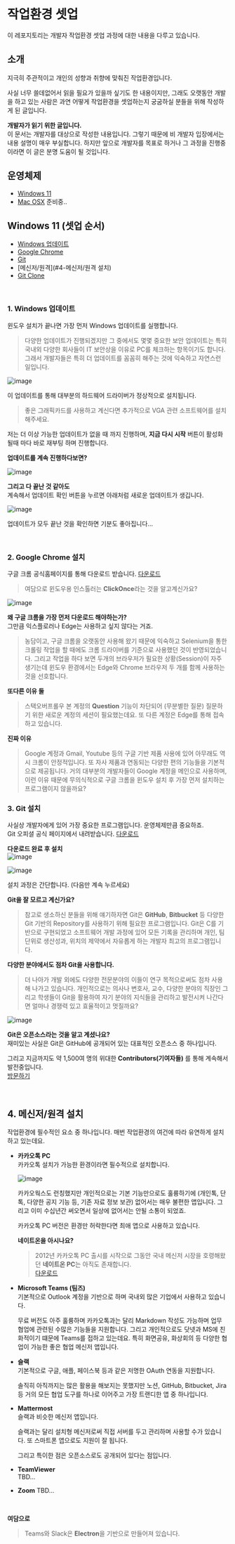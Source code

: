 # 작업환경 셋업
이 레포지토리는 개발자 작업환경 셋업 과정에 대한 내용을 다루고 있습니다.

## 소개

지극히 주관적이고 개인의 성향과 취향에 맞춰진 작업환경입니다.

사실 너무 쓸데없어서 읽을 필요가 있을까 싶기도 한 내용이지만, 그래도 오랫동안 개발을 하고 있는 사람은 과연 어떻게 작업환경을 셋업하는지 궁굼하실 분들을 위해 작성하게 된 글입니다.

**개발자가 읽기 위한 글입니다.**  
이 문서는 개발자를 대상으로 작성한 내용입니다. 그렇기 때문에 비 개발자 입장에서는 내용 설명이 매우 부실합니다. 하지만 앞으로 개발자를 목표로 하거나 그 과정을 진행중이라면 이 글은 분명 도움이 될 것입니다.

## 운영체제
- [Windows 11](#windows-11)
- [Mac OSX](#mac-osx) 준비중..

## Windows 11 (셋업 순서)
- [Windows 업데이트](#1-windows-업데이트)
- [Google Chrome](#2-google-chrome-설치)
- [Git](#3-git-설치)
- [메신저/원격](#4-메신저/원격 설치)
- [Git Clone](#4-git-clone)

<br />

### 1. Windows 업데이트

윈도우 설치가 끝나면 가장 먼저 Windows 업데이트를 실행합니다.  

> 다양한 업데이트가 진행되겠지만 그 중에서도 몇몇 중요한 보안 업데이트는 특히 국내외 다양한 회사들이 IT 보안상을 이유로 PC를 체크하는 항목이기도 합니다.
그래서 개발자들은 특히 더 업데이트를 꼼꼼히 해주는 것에 익숙하고 자연스런 일입니다.

![image](https://user-images.githubusercontent.com/52397976/136691738-909d555b-5092-4893-9520-d7c1cb30bac4.png)

이 업데이트를 통해 대부분의 하드웨어 드라이버가 정상적으로 설치됩니다. 
> 좋은 그래픽카드를 사용하고 계신다면 추가적으로 VGA 관련 소프트웨어를 설치해주세요.

저는 더 이상 가능한 업데이트가 없을 때 까지 진행하며, **지금 다시 시작** 버튼이 활성화 될때 마다 바로 재부팅 하며 진행합니다. 

**업데이트를 계속 진행하다보면?**

![image](https://user-images.githubusercontent.com/52397976/136691610-34d3b4fe-b847-45ca-8929-925b9d979cf1.png)

**그리고 다 끝난 것 같아도**  
계속해서 업데이트 확인 버튼을 누르면 아래처럼 새로운 업데이트가 생깁니다.

![image](https://user-images.githubusercontent.com/52397976/136691837-21e1fe35-1134-460e-9266-0e8cbd42e4fb.png)

업데이트가 모두 끝난 것을 확인하면 기분도 좋아집니다...

<br/>

### 2. Google Chrome 설치
구글 크롬 공식홈페이지를 통해 다운로드 받습니다. [다운로드](https://www.google.com/intl/ko/chrome/)
> 여담으로 윈도우용 인스톨러는 **ClickOnce**라는 것을 알고계신가요?

![image](https://user-images.githubusercontent.com/52397976/136692287-b7902374-333b-4230-9c95-1d9a49e5d5fd.png)

**왜 구글 크롬을 가장 먼저 다운로드 해야하는가?**  
그만큼 익스플로러나 Edge는 사용하고 싶지 않다는 거죠.
> 농담이고, 구글 크롬을 오랫동안 사용해 왔기 때문에 익숙하고 Selenium을 통한 크롤링 작업을 할 때에도 크롬 드라이버를 기준으로 사용했던 것이 반영되었습니다. 그리고 작업을 하다 보면 두개의 브라우저가 필요한 상황(Session)이 자주 생기는데 윈도우 환경에서는 Edge와 Chrome 브라우저 두 개를 함께 사용하는 것을 선호합니다.

**또다른 이유 둘**

> 스택오버프롤우 본 계정의 **Question** 기능이 차단되어 (무분별한 질문) 질문하기 위한 새로운 계정의 세션이 필요했는데요. 또 다른 계정은 Edge를 통해 접속하고 있습니다.

**진짜 이유**
> Google 계정과 Gmail, Youtube 등의 구글 기반 제품 사용에 있어 아무래도 역시 크롬이 안정적입니다. 또 자사 제품과 연동되는 다양한 편의 기능들을 기본적으로 제공됩니다. 거의 대부분의 개발자들이 Google 계정을 메인으로 사용하며, 이런 이유 때문에 무의식적으로 구글 크롬을 윈도우 설치 후 가장 먼저 설치하는 프로그램이지 않을까요?

### 3. Git 설치
사실상 개발자에게 있어 가장 중요한 프로그램입니다. 운영체제만큼 중요하죠.  
Git 오피셜 공식 페이지에서 내려받습니다. [다운로드](https://git-scm.com/downloads)

**다운로드 완료 후 설치**  
![image](https://user-images.githubusercontent.com/52397976/136695021-d9cd6f30-a570-4451-9b68-081ec7d217f8.png)

![image](https://user-images.githubusercontent.com/52397976/136694930-c6ae0710-32e6-4cdb-9918-ac99ee0cd716.png)

설치 과정은 간단합니다. (다음만 계속 누르세요)

**Git을 잘 모르고 계신가요?**
> 참고로 생소하신 분들을 위해 얘기하자면 Git은 **GitHub**, **Bitbucket** 등 다양한 Git 기반의 Repository를 사용하기 위해 필요한 프로그램입니다.
> Git은 C를 기반으로 구현되었고 소프트웨어 개발 과정에 있어 모든 기록을 관리하며 개인, 팀 단위로 생산성과, 위치의 제약에서 자유롭게 하는 개발자 최고의 프로그램입니다.

**다양한 분야에서도 점차 Git을 사용합니다.**

> 더 나아가 개발 외에도 다양한 전문분야의 이들이 연구 목적으로써도 점차 사용해 나가고 있습니다. 개인적으로는 의사나 변호사, 교수, 다양한 분야의 직장인 그리고 학생들이 Git을 활용하여 자기 분야의 지식들을 관리하고 발전시켜 나간다면 얼마나 경쟁력 있고 효율적이고 멋질까요?

![image](https://user-images.githubusercontent.com/52397976/136694120-585eb5d2-ce1b-4aa3-88b4-999af0501253.png)

**Git은 오픈소스라는 것을 알고 계셨나요?**  
재미있는 사실은 Git은 GitHub에 공개되어 있는 대표적인 오픈소스 중 하나입니다.  

그리고 지금까지도 약 1,500여 명의 위대한 **Contributors(기여자들)** 를 통해 계속해서 발전중입니다.  
[방문하기](https://github.com/git/git)  

<br />

## 4. 메신저/원격 설치
작업환경에 필수적인 요소 중 하나입니다. 매번 작업환경의 여건에 따라 유연하게 설치하고 있는데요.

- **카카오톡 PC**  
  카카오톡 설치가 가능한 환경이라면 필수적으로 설치합니다.  
  
  ![image](https://user-images.githubusercontent.com/52397976/136696615-6d343344-b339-4521-9b1a-3c60db154a13.png)

  

  카카오웍스도 런칭했지만 개인적으로는 기본 기능만으로도 훌륭하기에 (개인톡, 단톡, 다양한 공지 기능 등, 기존 자료 정보 보관) 없어서는 매우 불편한 앱입니다. 그리고 이미 수십년간 써오면서 일상에 없어서는 안될 소통이 되었죠.  

  카카오톡 PC 버전은 환경만 허락한다면 최애 앱으로 사용하고 있습니다.
   
   
  **네이트온을 아시나요?**
  > 2012년 카카오톡 PC 출시를 시작으로 그동안 국내 메신저 시장을 호령해왔던 **네이트온 PC**는 아직도 존재합니다.   
  > [다운로드](https://nateonweb.nate.com/)
   
- **Microsoft Teams (팀즈)**  
  기본적으로 Outlook 계정을 기반으로 하며 국내외 많은 기업에서 사용하고 있습니다.  

  무료 버전도 아주 훌륭하며 카카오톡과는 달리 Markdown 작성도 가능하며 업무 협업에 관련된 수많은 기능들을 지원합니다. 그리고 개인적으로도 닷넷과 MS에 친화적이기 떄문에 Teams를 접하고 있는데요. 특히 화면공유, 화상회의 등 다양한 협업이 가능한 좋은 협업 메신저 앱입니다.

- **슬랙**  
  기본적으로 구글, 애플, 페이스북 등과 같은 저명한 OAuth 연동을 지원합니다. 
  
  솔직히 아직까지는 많은 활용을 해보지는 못했지만 노션, GitHub, Bitbucket, Jira 등 거의 모든 협업 도구를 하나로 이어주고 가장 트랜디한 앱 중 하나입니다.
  
- **Mattermost**  
  슬랙과 비슷한 메신저 앱입니다. 
  
  슬랙과는 달리 설치형 메신저로써 직접 서버를 두고 관리하며 사용할 수가 있습니다. 또 스마트폰 앱으로도 지원이 잘 됩니다.
  
  그리고 특이한 점은 오픈소스로도 공개되어 있다는 점입니다.
  
- **TeamViewer**  
  TBD...
  
- **Zoom**
  TBD...
  
<br />

**여담으로**   
> Teams와 Slack은 **Electron**을 기반으로 만들어져 있습니다.
